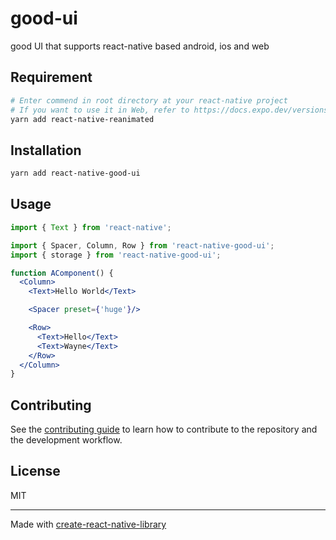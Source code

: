 # good-ui

good UI that supports react-native based android, ios and web

## Requirement
```sh
# Enter commend in root directory at your react-native project
# If you want to use it in Web, refer to https://docs.expo.dev/versions/latest/sdk/reanimated/
yarn add react-native-reanimated
```

## Installation

```sh
yarn add react-native-good-ui
```

## Usage

```jsx
import { Text } from 'react-native';

import { Spacer, Column, Row } from 'react-native-good-ui';
import { storage } from 'react-native-good-ui';

function AComponent() {
  <Column>
    <Text>Hello World</Text>

    <Spacer preset={'huge'}/>

    <Row>
      <Text>Hello</Text>
      <Text>Wayne</Text>
    </Row>
  </Column>
}
```

## Contributing

See the [contributing guide](CONTRIBUTING.md) to learn how to contribute to the repository and the development workflow.

## License

MIT

---

Made with [create-react-native-library](https://github.com/callstack/react-native-builder-bob)
